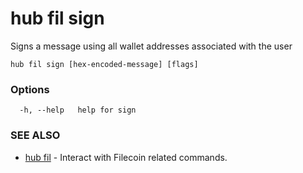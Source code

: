 # hub fil sign

Signs a message using all wallet addresses associated with the user

```
hub fil sign [hex-encoded-message] [flags]
```

### Options

```
  -h, --help   help for sign
```

### SEE ALSO

-   [hub fil](hub_fil.md) - Interact with Filecoin related commands.
